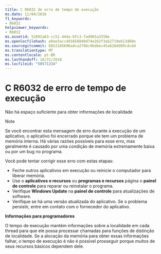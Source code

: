 ```yaml
---
title: C R6032 de erro de tempo de execução
ms.date: 11/04/2016
f1_keywords:
- R6032
helpviewer_keywords:
- R6032
ms.assetid: 52092a63-cc51-444a-bfc3-fad965a3558e
ms.openlocfilehash: e0ae3acc491658840d74e262f3ab2719e613d60e
ms.sourcegitcommit: 6052185696adca270bc9bdbec45a626dd89cdcdd
ms.translationtype: MT
ms.contentlocale: pt-BR
ms.lasthandoff: 10/31/2018
ms.locfileid: "50571334"
---
```

# <a name="c-runtime-error-r6032"></a>C R6032 de erro de tempo de execução

Não há espaço suficiente para obter informações de localidade

> [!NOTE]
> Se você encontrar esta mensagem de erro durante a execução de um aplicativo, o aplicativo foi encerrado porque ele tem um problema de memória interna. Há várias razões possíveis para esse erro, mas geralmente é causado por uma condição de memória extremamente baixa ou por um bug no programa.
>
> Você pode tentar corrigir esse erro com estas etapas:
>
> - Feche outros aplicativos em execução ou reinicie o computador para liberar memória.
> - Use o **aplicativos e recursos** ou **programas e recursos** página o **painel de controle** para reparar ou reinstalar o programa.
> - Verifique **Windows Update** na **painel de controle** para atualizações de software.
> - Verifique se há uma versão atualizada do aplicativo. Se o problema persistir, entre em contato com o fornecedor do aplicativo.

**Informações para programadores**

O tempo de execução mantém informações sobre a localidade em cada thread para que ele possa processar chamadas para funções de distinção de localidade. Se a alocação da memória para obter essas informações falhar, o tempo de execução é não é possível prosseguir porque muitos de seus recursos básicos dependem dele.
